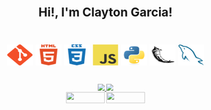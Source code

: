<div style="display: flex; flex-direction: column;" align="center"><br>
  <h1>Hi!, I'm Clayton Garcia!<h1/>
  <img alt="Git" height="50" width="60" src="images/git-icon.svg">
  <img alt="HTML5" height="50" width="60" src="images/html5-icon.svg">
  <img alt="CSS3" height="50" width="60" src="images/css3-icon.svg">
  <img alt="JavaScript" height="50" width="60" src="images/javascript-icon.svg">
  <img alt="Python" height="50" width="60" src="images/python-icon.svg">
  <img alt="Flask" height="50" width="60" src="images/flask-icon.svg">
  <img alt="MySQL" height="50" width="60" src="images/mysql-icon.svg">
</div>
<br/>
<div style="display: inline_block" align="center">
  <a href="https://github.com/Claayton">
  <img height="160em" src="https://github-readme-stats.vercel.app/api?username=Claayton&show_icons=true&theme=nord&include_all_commits=true&count_private=true"/>
  <img height="160em" src="https://github-readme-stats.vercel.app/api/top-langs/?username=Claayton&layout=compact&langs_count=7&theme=nord"/>
</div>
<div style="display: inline_block" align="center">
  <a style="display: inline_block" align="center" href="https://www.linkedin.com/in/claaytongarcia/" target="_blank_"><img src="https://img.shields.io/badge/LinkedIn-0077B5?style=for-the-badge&logo=linkedin&logoColor=white" height="26" width="90"></a>
  <a style="display: inline_block" align="center" href="https://t.me/ClayGarcia" target="_blank_"><img src="https://img.shields.io/badge/Telegram-2CA5E0?style=for-the-badge&logo=telegram&logoColor=white" height="26" width="90"></a>
</div>
